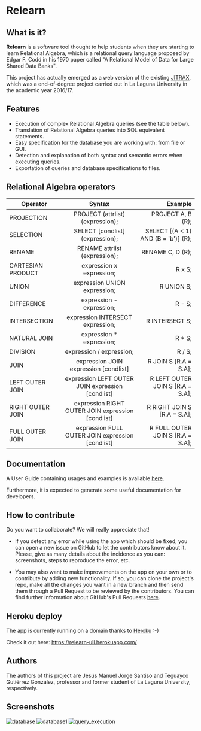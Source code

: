# Relearn

## What is it?

**Relearn** is a software tool thought to help students when they are starting to learn Relational Algebra, which is a relational query language proposed by Edgar F. Codd in his 1970 paper called "A Relational Model of Data for Large Shared Data Banks".

This project has actually emerged as a web version of the existing [JITRAX](https://github.com/tteguayco/JITRAX), which was a end-of-degree project carried out in La Laguna University in the academic year 2016/17.

## Features

* Execution of complex Relational Algebra queries (see the table below).
* Translation of Relational Algebra queries into SQL equivalent statements.
* Easy specification for the database you are working with: from file or GUI.
* Detection and explanation of both syntax and semantic errors when executing queries.
* Exportation of queries and database specifications to files.

## Relational Algebra operators

| Operator          | Syntax                                             | Example                             |
|-------------------|:--------------------------------------------------:|------------------------------------:|
| PROJECTION        |  PROJECT (attrlist) (expression);                  | PROJECT A, B (R);                   |
| SELECTION         |  SELECT [condlist] (expression);                   | SELECT [(A < 1) AND (B = 'b')] (R); |
| RENAME            |  RENAME attrlist (expression);                     | RENAME C, D (R);                    |
| CARTESIAN PRODUCT |  expression x expression;                          | R x S;                              |
| UNION             |  expression UNION expression;                      | R UNION S;                          |
| DIFFERENCE        |  expression - expression;                          | R - S;                              |
| INTERSECTION      |  expression INTERSECT expression;                  | R INTERSECT S;                      |
| NATURAL JOIN      |  expression * expression;                          | R * S;                              |
| DIVISION          |  expression / expression;                          | R / S;                              |
| JOIN              |  expression JOIN expression [condlist]             | R JOIN S [R.A = S.A];               |
| LEFT OUTER JOIN   |  expression LEFT OUTER JOIN expression [condlist]  | R LEFT OUTER JOIN S [R.A = S.A];    |
| RIGHT OUTER JOIN  |  expression RIGHT OUTER JOIN expression [condlist] | R RIGHT JOIN S [R.A = S.A];         |
| FULL OUTER JOIN   |  expression FULL OUTER JOIN expression [condlist]  | R FULL OUTER JOIN S [R.A = S.A];    |

## Documentation

A User Guide containing usages and examples is available [here](https://relearn.gitbook.io/relearn/).

Furthermore, it is expected to generate some useful documentation for developers.

## How to contribute

Do you want to collaborate? We will really appreciate that!

* If you detect any error while using the app which should be fixed, you can open a new issue on GitHub to let the contributors know about it. Please, give as many details about the incidence as you can: screenshots, steps to reproduce the error, etc.

* You may also want to make improvements on the app on your own or to contribute by adding new functionality. If so, you can clone the project's repo, make all the changes you want in a new branch and then send them through a Pull Request to be reviewed by the contributors. You can find further information about GitHub's Pull Requests [here](https://help.github.com/articles/about-pull-requests/).

## Heroku deploy

The app is currently running on a domain thanks to [Heroku](https://dashboard.heroku.com/) :-)

Check it out here: https://relearn-ull.herokuapp.com/

## Authors

The authors of this project are Jesús Manuel Jorge Santiso and Teguayco Gutiérrez González, professor and former student of La Laguna University, respectively. 

## Screenshots

![database](https://user-images.githubusercontent.com/20015750/46258262-ac1e4100-c4c7-11e8-9289-0307b4d6af11.png)
![database1](https://user-images.githubusercontent.com/20015750/46258263-ac1e4100-c4c7-11e8-8574-39106c764283.png)
![query_execution](https://user-images.githubusercontent.com/20015750/46258261-ac1e4100-c4c7-11e8-9a20-afef6f809a94.png)